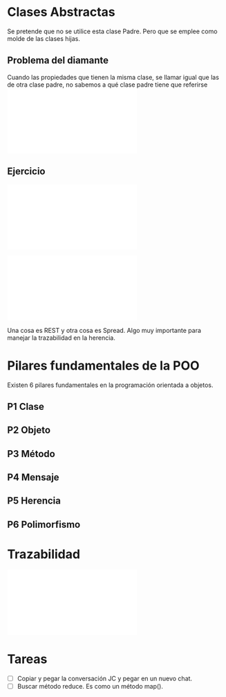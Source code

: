 # Clases Abstractas
Se pretende que no se utilice esta clase Padre. Pero que se emplee como molde de las clases hijas.

## Problema del diamante
Cuando las propiedades que tienen la misma clase, se llamar igual que las de otra clase padre, no sabemos a qué clase padre tiene que referirse
![ED2025-05-16_12.05.37](ED2025-05-16_12.05.37.md)   

## Ejercicio   
![ED2025-05-16_12.23.52](ED2025-05-16_12.23.52.md)   

![ED2025-05-16_14.07.58|550](ED2025-05-16_14.07.58.md)

Una cosa es REST y otra cosa es Spread. Algo muy importante para manejar la trazabilidad en la herencia.



# Pilares fundamentales de la POO
Existen 6 pilares fundamentales en la programación orientada a objetos.

## P1 Clase  
## P2 Objeto
## P3 Método
## P4 Mensaje

## P5 Herencia
## P6 Polimorfismo
# Trazabilidad   
![ED2025-05-16_14.21.52|250](ED2025-05-16_14.21.52.md)   

# Tareas
- [ ] Copiar y pegar la conversación JC y pegar en un nuevo chat.
- [ ] Buscar método reduce. Es como un método map().